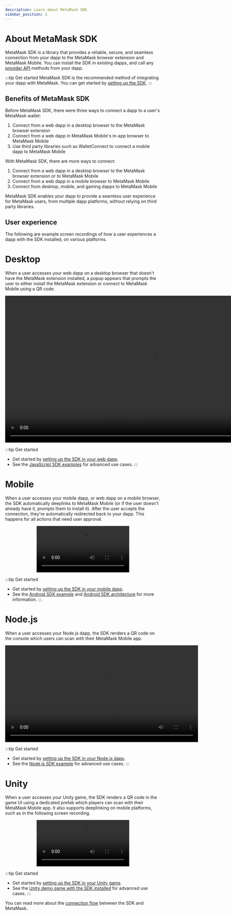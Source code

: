 ```yaml
---
description: Learn about MetaMask SDK.
sidebar_position: 2
---
```


# About MetaMask SDK

MetaMask SDK is a library that provides a reliable, secure, and seamless connection from your dapp
to the MetaMask browser extension and MetaMask Mobile.
You can install the SDK in existing dapps, and call any [provider API](../apis.md) methods from
your dapp.

:::tip Get started
MetaMask SDK is the recommended method of integrating your dapp with MetaMask.
You can get started by [setting up the SDK](../../how-to/connect/set-up-sdk/index.md).
:::

## Benefits of MetaMask SDK

Before MetaMask SDK, there were three ways to connect a dapp to a user's MetaMask wallet:

1. Connect from a web dapp in a desktop browser to the MetaMask browser extension
2. Connect from a web dapp in MetaMask Mobile's in-app browser to MetaMask Mobile
3. Use third party libraries such as WalletConnect to connect a mobile dapp to MetaMask Mobile

With MetaMask SDK, there are more ways to connect:

1. Connect from a web dapp in a desktop browser to the MetaMask browser extension or to MetaMask Mobile
2. Connect from a web dapp in a mobile browser to MetaMask Mobile
3. Connect from desktop, mobile, and gaming dapps to MetaMask Mobile

MetaMask SDK enables your dapp to provide a seamless user experience for MetaMask users, from
multiple dapp platforms, without relying on third party libraries.

## User experience

The following are example screen recordings of how a user experiences a dapp with the SDK installed,
on various platforms.

<!--tabs-->

# Desktop

When a user accesses your web dapp on a desktop browser that doesn't have the MetaMask extension
installed, a popup appears that prompts the user to either install the MetaMask extension or connect
to MetaMask Mobile using a QR code.

<p align="center">
  <video width="950" controls>
    <source src="/sdk-concepts/sdk-desktop.mp4" type="video/mp4" />
  </video>
</p>

:::tip Get started
- Get started by [setting up the SDK in your web dapp](../../how-to/connect/set-up-sdk/javascript/index.md).
- See the [JavaScript SDK examples](https://github.com/MetaMask/metamask-sdk/tree/main/packages/examples)
  for advanced use cases.
:::

# Mobile

When a user accesses your mobile dapp, or web dapp on a mobile browser, the SDK automatically
deeplinks to MetaMask Mobile (or if the user doesn't already have it, prompts them to install it).
After the user accepts the connection, they're automatically redirected back to your dapp.
This happens for all actions that need user approval.

<p align="center">
  <video width="300" controls>
    <source src="/sdk-concepts/sdk-ios.mp4" type="video/mp4" />
  </video>
</p>

:::tip Get started
- Get started by [setting up the SDK in your mobile dapp](../../how-to/connect/set-up-sdk/mobile/index.md).
- See the [Android SDK example](https://github.com/MetaMask/metamask-android-sdk/tree/main/app) and
  [Android SDK architecture](android.md) for more information.
:::

# Node.js

When a user accesses your Node.js dapp, the SDK renders a QR code on the console which users can
scan with their MetaMask Mobile app.

<p align="center">
  <video width="625" controls>
    <source src="/sdk-concepts/sdk-nodejs.mp4" type="video/mp4" />
  </video>
</p>

:::tip Get started
- Get started by [setting up the SDK in your Node.js dapp](../../how-to/connect/set-up-sdk/javascript/nodejs.md).
- See the [Node.js SDK example](https://github.com/MetaMask/metamask-sdk/tree/main/packages/examples/nodejs)
for advanced use cases.
:::

# Unity

When a user accesses your Unity game, the SDK renders a QR code in the game UI using a dedicated
prefab which players can scan with their MetaMask Mobile app.
It also supports deeplinking on mobile platforms, such as in the following screen recording.

<p align="center">
  <video width="300" controls>
    <source src="/sdk-concepts/sdk-unity.mp4" type="video/mp4" />
  </video>
</p>

:::tip Get started
- Get started by [setting up the SDK in your Unity game](../../how-to/connect/set-up-sdk/gaming/unity.md).
- See the [Unity demo game with the SDK installed](https://assetstore.unity.com/packages/decentralization/demo-game-dragon-crasher-with-metamask-sdk-infura-and-truffle-249789)
for advanced use cases.
:::

<!--/tabs-->

You can read more about the [connection flow](connections.md) between the SDK and MetaMask.
